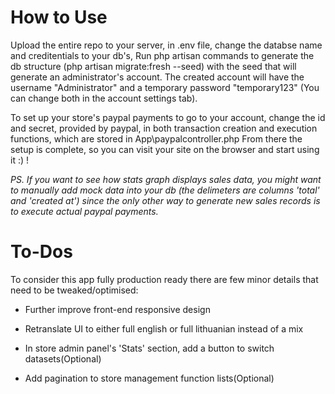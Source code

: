 # How to Use
Upload the entire repo to your server, in .env file, change the databse name and creditentials to your db's,
Run php artisan commands to generate the db structure (php artisan migrate:fresh --seed) with the seed that will generate an administrator's account. The created account will have the username "Administrator" and a temporary password "temporary123" (You can change both in the account settings tab). 

To set up your store's paypal payments to go to your account, change the id and secret, provided by paypal, in both transaction creation and execution functions, which are stored in App\paypalcontroller.php
From there the setup is complete, so you can visit your site on the browser and start using it :) !

*PS. If you want to see how stats graph displays sales data, you might want to manually add mock data into your db (the delimeters are columns 'total' and 'created at') since the only other way to generate new sales records is to execute actual paypal payments.*

# To-Dos
To consider this app fully production ready there are few minor details that need to be tweaked/optimised:
- Further improve front-end responsive design
- Retranslate UI to either full english or full lithuanian instead of a mix 

- In store admin panel's 'Stats' section, add a button to switch datasets(Optional)
- Add pagination to store management function lists(Optional)
